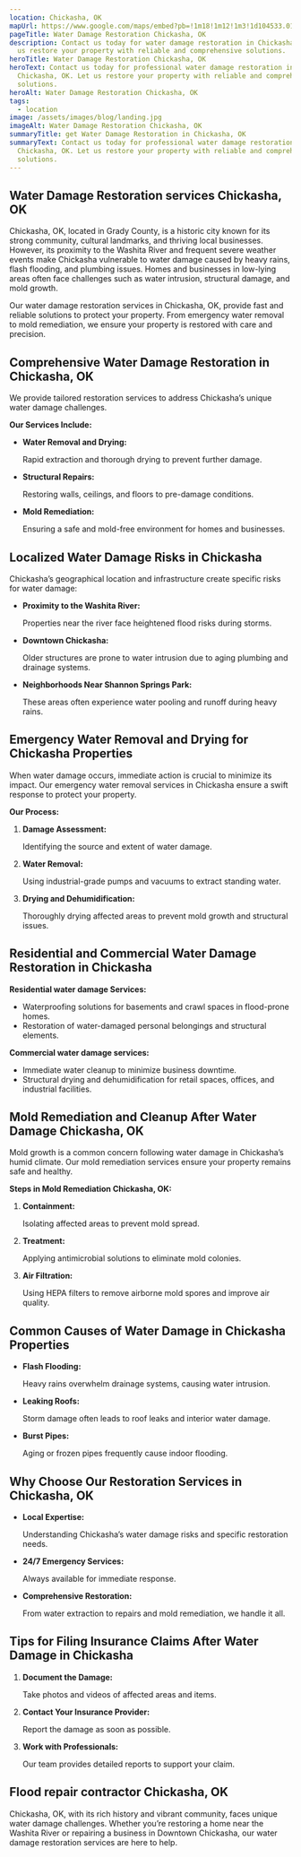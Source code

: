 ```yaml
---
location: Chickasha, OK
mapUrl: https://www.google.com/maps/embed?pb=!1m18!1m12!1m3!1d104533.01175781629!2d-98.0128686981783!3d35.040319379553004!2m3!1f0!2f0!3f0!3m2!1i1024!2i768!4f13.1!3m3!1m2!1s0x87ad83458673ca1b%3A0x8c3149c91180e256!2sChickasha%2C%20OK!5e0!3m2!1sen!2sus!4v1735859025984!5m2!1sen!2sus
pageTitle: Water Damage Restoration Chickasha, OK
description: Contact us today for water damage restoration in Chickasha, OK. Let
  us restore your property with reliable and comprehensive solutions.
heroTitle: Water Damage Restoration Chickasha, OK
heroText: Contact us today for professional water damage restoration in
  Chickasha, OK. Let us restore your property with reliable and comprehensive
  solutions.
heroAlt: Water Damage Restoration Chickasha, OK
tags:
  - location
image: /assets/images/blog/landing.jpg
imageAlt: Water Damage Restoration Chickasha, OK
summaryTitle: get Water Damage Restoration in Chickasha, OK
summaryText: Contact us today for professional water damage restoration in
  Chickasha, OK. Let us restore your property with reliable and comprehensive
  solutions.
---
```

## **Water Damage Restoration services Chickasha, OK**

Chickasha, OK, located in Grady County, is a historic city known for its strong community, cultural landmarks, and thriving local businesses. However, its proximity to the Washita River and frequent severe weather events make Chickasha vulnerable to water damage caused by heavy rains, flash flooding, and plumbing issues. Homes and businesses in low-lying areas often face challenges such as water intrusion, structural damage, and mold growth.

Our water damage restoration services in Chickasha, OK, provide fast and reliable solutions to protect your property. From emergency water removal to mold remediation, we ensure your property is restored with care and precision.

## **Comprehensive Water Damage Restoration in Chickasha, OK**

We provide tailored restoration services to address Chickasha’s unique water damage challenges.

**Our Services Include:**

* **Water Removal and Drying:**

   Rapid extraction and thorough drying to prevent further damage.
* **Structural Repairs:**

   Restoring walls, ceilings, and floors to pre-damage conditions.
* **Mold Remediation:**

   Ensuring a safe and mold-free environment for homes and businesses.

## **Localized Water Damage Risks in Chickasha**

Chickasha’s geographical location and infrastructure create specific risks for water damage:

* **Proximity to the Washita River:**

   Properties near the river face heightened flood risks during storms.
* **Downtown Chickasha:**

   Older structures are prone to water intrusion due to aging plumbing and drainage systems.
* **Neighborhoods Near Shannon Springs Park:**

   These areas often experience water pooling and runoff during heavy rains.

## **Emergency Water Removal and Drying for Chickasha Properties**

When water damage occurs, immediate action is crucial to minimize its impact. Our emergency water removal services in Chickasha ensure a swift response to protect your property.

**Our Process:**

1. **Damage Assessment:**

    Identifying the source and extent of water damage.
2. **Water Removal:**

    Using industrial-grade pumps and vacuums to extract standing water.
3. **Drying and Dehumidification:**

    Thoroughly drying affected areas to prevent mold growth and structural issues.

## **Residential and Commercial Water Damage Restoration in Chickasha**

**Residential water damage Services:**

* Waterproofing solutions for basements and crawl spaces in flood-prone homes.
* Restoration of water-damaged personal belongings and structural elements.

**Commercial water damage services:**

* Immediate water cleanup to minimize business downtime.
* Structural drying and dehumidification for retail spaces, offices, and industrial facilities.

## **Mold Remediation and Cleanup After Water Damage Chickasha, OK**

Mold growth is a common concern following water damage in Chickasha’s humid climate. Our mold remediation services ensure your property remains safe and healthy.

**Steps in Mold Remediation Chickasha, OK:**

1. **Containment:**

    Isolating affected areas to prevent mold spread.
2. **Treatment:**

    Applying antimicrobial solutions to eliminate mold colonies.
3. **Air Filtration:**

    Using HEPA filters to remove airborne mold spores and improve air quality.

## **Common Causes of Water Damage in Chickasha Properties**

* **Flash Flooding:**

   Heavy rains overwhelm drainage systems, causing water intrusion.
* **Leaking Roofs:**

   Storm damage often leads to roof leaks and interior water damage.
* **Burst Pipes:**

   Aging or frozen pipes frequently cause indoor flooding.

## **Why Choose Our Restoration Services in Chickasha, OK**

* **Local Expertise:**

   Understanding Chickasha’s water damage risks and specific restoration needs.
* **24/7 Emergency Services:**

   Always available for immediate response.
* **Comprehensive Restoration:**

   From water extraction to repairs and mold remediation, we handle it all.

## **Tips for Filing Insurance Claims After Water Damage in Chickasha**

1. **Document the Damage:**

    Take photos and videos of affected areas and items.
2. **Contact Your Insurance Provider:**

    Report the damage as soon as possible.
3. **Work with Professionals:**

    Our team provides detailed reports to support your claim.

## **Flood repair contractor Chickasha, OK**

Chickasha, OK, with its rich history and vibrant community, faces unique water damage challenges. Whether you’re restoring a home near the Washita River or repairing a business in Downtown Chickasha, our water damage restoration services are here to help.
